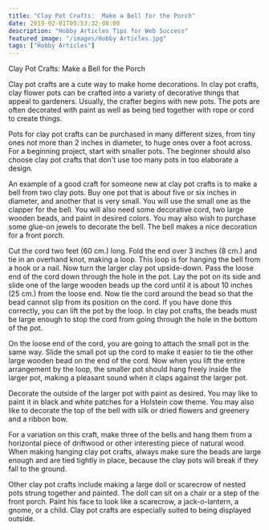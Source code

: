 ```yaml
---
title: "Clay Pot Crafts:  Make a Bell for the Porch"
date: 2019-02-01T05:53:32-08:00
description: "Hobby Articles Tips for Web Success"
featured_image: "/images/Hobby Articles.jpg"
tags: ["Hobby Articles"]
---
```


Clay Pot Crafts:  Make a Bell for the Porch

Clay pot crafts are a cute way to make home decorations.  In clay pot crafts, clay flower pots can be crafted into a variety of decorative things that appeal to gardeners.  Usually, the crafter begins with new pots.  The pots are often decorated with paint as well as being tied together with rope or cord to create things.

Pots for clay pot crafts can be purchased in many different sizes, from tiny ones not more than 2 inches in diameter, to huge ones over a foot across.  For a beginning project, start with smaller pots.  The beginner should also choose clay pot crafts that don't use too many pots in too elaborate a design.

An example of a good craft for someone new at clay pot crafts is to make a bell from two clay pots.  Buy one pot that is about five or six inches in diameter, and another that is very small.  You will use the small one as the clapper for the bell.  You will also need some decorative cord, two large wooden beads, and paint in desired colors.  You may also wish to purchase some glue-on jewels to decorate the bell.  The bell makes a nice decoration for a front porch.

Cut the cord two feet (60 cm.) long.  Fold the end over 3 inches (8 cm.) and tie in an overhand knot, making a loop.  This loop is for hanging the bell from a hook or a nail.  Now turn the larger clay pot upside-down.  Pass the loose end of the cord down through the hole in the pot.  Lay the pot on its side and slide one of the large wooden beads up the cord until it is about 10 inches (25 cm.) from the loose end.  Now tie the cord around the bead so that the bead cannot slip from its position on the cord.  If you have done this correctly, you can lift the pot by the loop.  In clay pot crafts, the beads must be large enough to stop the cord from going through the hole in the bottom of the pot.

On the loose end of the cord, you are going to attach the small pot in the same way.  Slide the small pot up the cord to make it easier to tie the other large wooden bead on the end of the cord.  Now when you lift the entire arrangement by the loop, the smaller pot should hang freely inside the larger pot, making a pleasant sound when it claps against the larger pot.

Decorate the outside of the larger pot with paint as desired.  You may like to paint it in black and white patches for a Holstein cow theme.  You may also like to decorate the top of the bell with silk or dried flowers and greenery and a ribbon bow.

For a variation on this craft, make three of the bells and hang them from a horizontal piece of driftwood or other interesting piece of natural wood.  When making hanging clay pot crafts, always make sure the beads are large enough and are tied tightly in place, because the clay pots will break if they fall to the ground.

Other clay pot crafts include making a large doll or scarecrow of nested pots strung together and painted.  The doll can sit on a chair or a step of the front porch.  Paint his face to look like a scarecrow, a jack-o-lantern, a gnome, or a child.  Clay pot crafts are especially suited to being displayed outside.
